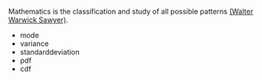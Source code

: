 Mathematics is the classification and study of all possible patterns [(Walter Warwick Sawyer)].

- mode
- variance
- standarddeviation
- pdf
- cdf

[(Walter Warwick Sawyer)]: https://en.wikipedia.org/wiki/Walter_Warwick_Sawyer
